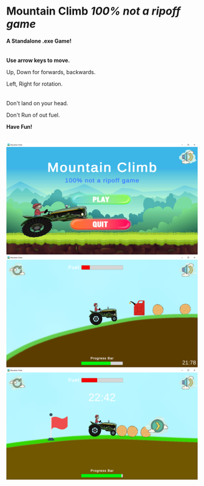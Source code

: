 # Mountain Climb *100% not a ripoff game*

**A Standalone .exe Game!**
\
\
\
**Use arrow keys to move.**


Up, Down for forwards, backwards.


Left, Right for rotation.
\
\
\
Don't land on your head.

Don't Run of out fuel.

**Have Fun!**
\
\
\
![alt text](https://github.com/mikemaid/Mountain-Climb/blob/main/Pictures/MainMenu.png?raw=true)
\
![alt text](https://github.com/mikemaid/Mountain-Climb/blob/main/Pictures/Gameplay.png?raw=true)
\
![alt text](https://github.com/mikemaid/Mountain-Climb/blob/main/Pictures/Finish.png?raw=true)
